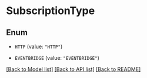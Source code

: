 # SubscriptionType

## Enum


* `HTTP` (value: `"HTTP"`)

* `EVENTBRIDGE` (value: `"EVENTBRIDGE"`)


[[Back to Model list]](../README.md#documentation-for-models) [[Back to API list]](../README.md#documentation-for-api-endpoints) [[Back to README]](../README.md)


